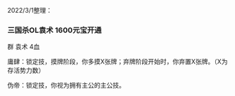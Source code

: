 2022/3/1整理：

### 三国杀OL袁术 1600元宝开通

群 袁术 4血

庸肆：锁定技，摸牌阶段，你多摸X张牌；弃牌阶段开始时，你弃置X张牌。（X为存活势力数）

伪帝：锁定技，你视为拥有主公的主公技。
